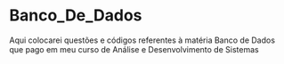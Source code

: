 # Banco_De_Dados
Aqui colocarei questões e códigos referentes à matéria Banco de Dados que pago em meu curso de Análise e Desenvolvimento de Sistemas
